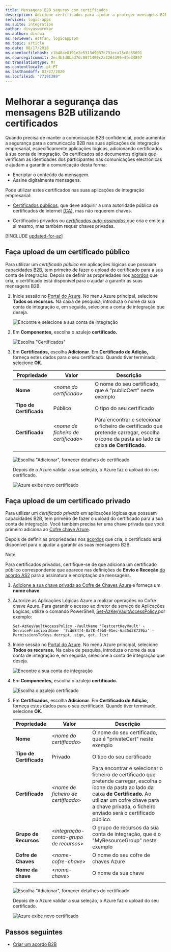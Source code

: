 ```yaml
---
title: Mensagens B2B seguras com certificados
description: Adicione certificados para ajudar a proteger mensagens B2B em Aplicações Lógicas Azure com o Pacote de Integração Empresarial
services: logic-apps
ms.suite: integration
author: divyaswarnkar
ms.author: divswa
ms.reviewer: estfan, logicappspm
ms.topic: article
ms.date: 08/17/2018
ms.openlocfilehash: c1b48ae8191e2e5313d9037c791eca73c8a55691
ms.sourcegitcommit: 2ec4b3d0bad7dc0071400c2a2264399e4fe34897
ms.translationtype: MT
ms.contentlocale: pt-PT
ms.lasthandoff: 03/27/2020
ms.locfileid: "77191389"
---
```

# <a name="improve-security-for-b2b-messages-by-using-certificates"></a>Melhorar a segurança das mensagens B2B utilizando certificados

Quando precisa de manter a comunicação B2B confidencial, pode aumentar a segurança para a comunicação B2B nas suas aplicações de integração empresarial, especificamente aplicações lógicas, adicionando certificados à sua conta de integração. Os certificados são documentos digitais que verificam as identidades dos participantes nas comunicações electrónicas e ajudam a garantir a comunicação desta forma:

* Encriptar o conteúdo da mensagem.
* Assine digitalmente mensagens.

Pode utilizar estes certificados nas suas aplicações de integração empresarial:

* [Certificados públicos](https://en.wikipedia.org/wiki/Public_key_certificate), que deve adquirir a uma autoridade pública de certificados de internet [(CA),](https://en.wikipedia.org/wiki/Certificate_authority) mas não requerem chaves. 

* Certificados privados ou [*certificados auto-assinados,*](https://en.wikipedia.org/wiki/Self-signed_certificate)que cria e emite a si mesmo, mas também requer chaves privadas. 

[!INCLUDE [updated-for-az](../../includes/updated-for-az.md)]

## <a name="upload-a-public-certificate"></a>Faça upload de um certificado público

Para utilizar um *certificado público* em aplicações lógicas que possuam capacidades B2B, tem primeiro de fazer o upload do certificado para a sua conta de integração. Depois de definir as propriedades nos [acordos](logic-apps-enterprise-integration-agreements.md) que cria, o certificado está disponível para o ajudar a garantir as suas mensagens B2B.

1. Inicie sessão no [Portal do Azure](https://portal.azure.com). No menu Azure principal, selecione **Todos os recursos.** Na caixa de pesquisa, introduza o nome da sua conta de integração e, em seguida, selecione a conta de integração que deseja.

   ![Encontre e selecione a sua conta de integração](media/logic-apps-enterprise-integration-certificates/select-integration-account.png)  

2. Em **Componentes,** escolha o azulejo **certificado.**

   ![Escolha "Certificados"](media/logic-apps-enterprise-integration-certificates/add-certificates.png)

3. Em **Certificados,** escolha **Adicionar**. Em **Certificado de Adição,** forneça estes dados para o seu certificado. Quando tiver terminado, selecione **OK**.

   | Propriedade | Valor | Descrição | 
   |----------|-------|-------------|
   | **Nome** | <*nome do certificado*> | O nome do seu certificado, que é "publicCert" neste exemplo | 
   | **Tipo de Certificado** | Público | O tipo do seu certificado |
   | **Certificado** | <*nome de ficheiro de certificado*> | Para encontrar e selecionar o ficheiro de certificado que pretende carregar, escolha o ícone da pasta ao lado da caixa **de Certificado.** |
   ||||

   ![Escolha "Adicionar", fornecer detalhes do certificado](media/logic-apps-enterprise-integration-certificates/public-certificate-details.png)

   Depois de o Azure validar a sua seleção, o Azure faz o upload do seu certificado.

   ![Azure exibe novo certificado](media/logic-apps-enterprise-integration-certificates/new-public-certificate.png) 

## <a name="upload-a-private-certificate"></a>Faça upload de um certificado privado

Para utilizar um *certificado privado* em aplicações lógicas que possuam capacidades B2B, tem primeiro de fazer o upload do certificado para a sua conta de integração. Você também precisa ter uma chave privada que você primeiro adiciona ao [Cofre chave Azure](../key-vault/key-vault-get-started.md). 

Depois de definir as propriedades nos [acordos](logic-apps-enterprise-integration-agreements.md) que cria, o certificado está disponível para o ajudar a garantir as suas mensagens B2B.

> [!NOTE]
> Para certificados privados, certifique-se de que adiciona um certificado público correspondente que aparece nas definições de **Envio e Receção** [do acordo AS2](logic-apps-enterprise-integration-as2.md) para a assinatura e encriptação de mensagens.

1. [Adicione a sua chave privada ao Cofre de Chaves Azure](../key-vault/certificate-scenarios.md#import-a-certificate) e forneça um **nome chave**.
   
2. Autorize as Aplicações Lógicas Azure a realizar operações no Cofre chave Azure. Para garantir o acesso ao diretor de serviço de Aplicações Lógicas, utilize o comando PowerShell, [Set-AzKeyVaultAccessPolicy,](https://docs.microsoft.com/powershell/module/az.keyvault/set-azkeyvaultaccesspolicy)por exemplo:

   `Set-AzKeyVaultAccessPolicy -VaultName 'TestcertKeyVault' -ServicePrincipalName 
   '7cd684f4-8a78-49b0-91ec-6a35d38739ba' -PermissionsToKeys decrypt, sign, get, list`
 
3. Inicie sessão no [Portal do Azure](https://portal.azure.com). No menu Azure principal, selecione **Todos os recursos.** Na caixa de pesquisa, introduza o nome da sua conta de integração e, em seguida, selecione a conta de integração que deseja.

   ![Encontre a sua conta de integração](media/logic-apps-enterprise-integration-certificates/select-integration-account.png) 

4. Em **Componentes,** escolha o azulejo **certificado.**  

   ![Escolha o azulejo certificado](media/logic-apps-enterprise-integration-certificates/add-certificates.png)

5. Em **Certificados,** escolha **Adicionar**. Em **Certificado de Adição,** forneça estes dados para o seu certificado. Quando tiver terminado, selecione **OK**.

   | Propriedade | Valor | Descrição | 
   |----------|-------|-------------|
   | **Nome** | <*nome do certificado*> | O nome do seu certificado, que é "privateCert" neste exemplo | 
   | **Tipo de Certificado** | Privado | O tipo do seu certificado |
   | **Certificado** | <*nome de ficheiro de certificado*> | Para encontrar e selecionar o ficheiro de certificado que pretende carregar, escolha o ícone da pasta ao lado da caixa **de Certificado.** Ao utilizar um cofre chave para a chave privada, o ficheiro enviado será o certificado público. | 
   | **Grupo de Recursos** | <*integração-conta-grupo de recursos*> | O grupo de recursos da sua conta de integração, que é o "MyResourceGroup" neste exemplo | 
   | **Cofre de Chaves** | <*nome-cofre-chave*> | O nome do seu cofre de chaves Azure |
   | **Nome da chave** | <*nome-chave*> | O nome da sua chave |
   ||||

   ![Escolha "Adicionar", fornecer detalhes do certificado](media/logic-apps-enterprise-integration-certificates/private-certificate-details.png)

   Depois de o Azure validar a sua seleção, o Azure faz o upload do seu certificado.

   ![Azure exibe novo certificado](media/logic-apps-enterprise-integration-certificates/new-private-certificate.png) 

## <a name="next-steps"></a>Passos seguintes

* [Criar um acordo B2B](logic-apps-enterprise-integration-agreements.md)

